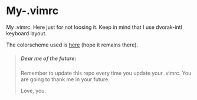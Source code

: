 # My-.vimrc
My .vimrc. Here just for not loosing it. Keep in mind that I use dvorak-intl keyboard layout.


The colorscheme used is [here](https://github.com/encody/vim-colors) (hope it remains there).


>##### _Dear me of the future:_
>Remember to update this repo every time you update your .vimrc. You are going to thank me in your future.
>
>Love, you.
